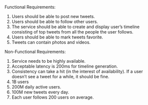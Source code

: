 Functional Requirements:

1. Users should be able to post new tweets.
2. Users should be able to follow other users.
3. The service should be able to create and display user’s timeline consisting of top tweets from all the people the
   user follows.
4. Users should be able to mark tweets favorite.
5. Tweets can contain photos and videos.

Non-Functional Requirements:

1. Service needs to be highly available.
2. Acceptable latency is 200ms for timeline generation.
3. Consistency can take a hit (in the interest of availability). If a user doesn’t see a tweet for a while, it should be
   fine.
4. 1B users
5. 200M daily active users.
6. 100M new tweets every day.
7. Each user follows 200 users on average.
